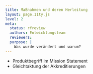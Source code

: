 ```yaml
---
title: Maßnahmen und deren Herleitung
layout: page.11ty.js
level: 2
meta:
  status: rfreview
  authors: Entwicklungsteam
  reviewers: 
  purpose: | 
    Was wurde verändert und warum?
---
```


- Produktbegriff im Mission Statement
- Gleichtaktung der Akkreditierungen
